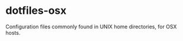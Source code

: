 dotfiles-osx
============

Configuration files commonly found in UNIX home directories, for OSX hosts.
